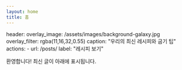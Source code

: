 ```yaml
---
layout: home
title: 홈
---
```

header:
	overlay_image: /assets/images/background-galaxy.jpg
	overlay_filter: rgba(11,16,32,0.55)
	caption: "우리의 최신 레시피와 굽기 팁"
	actions:
		- url: /posts/
			label: "레시피 보기"

환영합니다! 최신 글이 아래에 표시됩니다.
